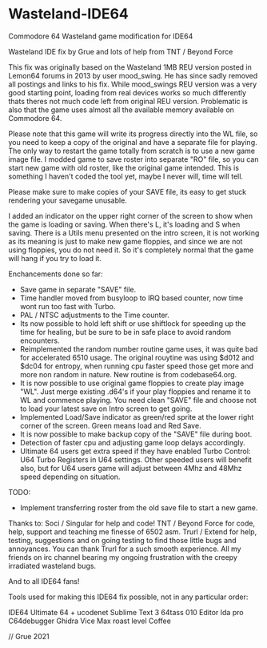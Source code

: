 # Wasteland-IDE64
Commodore 64 Wasteland game modification for IDE64

Wasteland IDE fix by Grue and lots of help from TNT / Beyond Force

This fix was originally based on the Wasteland 1MB REU version posted in Lemon64 forums in 2013 by user mood_swing. He has since sadly removed all postings and links to his fix. While mood_swings REU version was a very good starting point, loading from real devices works so much differently thats theres not much code left from original REU version. Problematic is also that the game uses almost all the available memory available on Commodore 64.

Please note that this game will write its progress directly into the WL file, so you need to keep a copy of the original and have a separate file for playing. The only way to restart the game totally from scratch is to use a new game image file. I modded game to save roster into separate "RO" file, so you can start new game with old roster, like the original game intended. This is something I haven't coded the tool yet, maybe I never will, time will tell.

Please make sure to make copies of your SAVE file, its easy to get stuck rendering your savegame unusable.

I added an indicator on the upper right corner of the screen to show when the game is loading or saving. When there's L, it's loading and S when saving. There is a Utils menu presented on the intro screen, it is not working as its meaning is just to make new game floppies, and since we are not using floppies, you do not need it. So it's completely normal that the game will hang if you try to load it. 

Enchancements done so far: 

- Save game in separate "SAVE" file.
- Time handler moved from busyloop to IRQ based counter, now time wont run too fast  with Turbo.
- PAL / NTSC adjustments to the Time counter.
- Its now possible to hold left shift or use shiftlock for speeding up the time for healing, but be sure to be in safe place to avoid random encounters.
- Reimplemented the random number routine game uses, it was quite bad for accelerated 6510 usage. The original rouytine was using $d012 and $dc04 for entropy, when running cpu faster speed those get more and more non random in nature. New routine is from codebase64.org.
- It is now possible to use original game floppies to create play image "WL". Just merge existing .d64's if your play floppies and rename it to WL and commence playing. You need clean "SAVE" file and choose not to load your latest save on Intro screen to get going.
- Implemented Load/Save indicator as green/red sprite at the lower right corner of the screen. Green means load and Red Save.
- It is now possible to make backup copy of the "SAVE" file during boot.
- Detection of faster cpu and adjusting game loop delays accordingly.
- Ultimate 64 users get extra speed if they have enabled Turbo Control: U64 Turbo Registers in U64 settings. Other speeded users will benefit also, but for U64 users game will adjust between 4Mhz and 48Mhz speed depending on situation.
			
TODO:
 - Implement transferring roster from the old save file to start a new game.
 

Thanks to:
Soci / Singular for help and code!
TNT / Beyond Force for code, help, support and teaching me finesse of 6502 asm.
Trurl / Extend for help, testing, suggestions and on going testing to find those little bugs and annoyances. You can thank Trurl for a such smooth experience.
All my friends on irc channel bearing my ongoing frustration with the creepy  irradiated wasteland bugs.
	
And to all IDE64 fans!

Tools used for making this IDE64 fix possible, not in any particular
order:

IDE64
Ultimate 64 + ucodenet
Sublime Text 3
64tass
010 Editor
Ida pro
C64debugger
Ghidra
Vice
Max roast level Coffee

// Grue 2021
